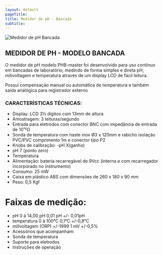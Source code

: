 ```yaml
---
layout: default
pageTitle: 
title: Medidor de pH - Bancada
subtitle: 
---
```


<img class="img-responsive pull-right" style="max-width: 50%;" src="../../website/images/medidor_bancada_ph._img.png" alt="Medidor de pH Bancada">

## MEDIDOR DE PH - MODELO BANCADA
      
O medidor de pH modelo PHB-master foi desenvolvido para uso contínuo em bancadas de laboratório, medindo de forma simples e direta pH, milivoltagem e temperatura através de um display LCD de fácil leitura.

Possui compensação manual ou automática de temperatura e também saída analógica para registrador externo 

### CARACTERÍSTICAS TÉCNICAS:

- Display: LCD 3½ dígitos com 13mm de altura
- Amostragem: 3 leituras/segundo
- Entrada para eletrodos com conector BNC com impedância de entrada de 10¹²Ω
- Sonda de temperatura com haste inox Ø3 x 120mm e rabicho isolação PVC/PVC comprimento 1m e conector tipo P2
- Knobs de calibração: -pH X(ganho)
- pH 7 (ponto zero)
- Temperatura
- Alimentação: bateria recarregável de 9Vcc (interna e com recarregador incorporado no instrumento)
- Consumo: 25 mW
- Caixa em plástico ABS com dimensões de 260 x 180 x 90 mm
- Peso: 0,5 Kgf

# Faixas de medição:

- pH 0 à 14,00 pH 0,01 pH +/- 0,01pH
- temperatura 0 à 100°C 0,1°C +/-0,8°C
- milivoltagem (ORP) +/-1999 1 mV +/-0,5%
- Acessórios que acompanham:
- Sonda de temperatura
- Suporte para eletrodos
- Instruções de operação

